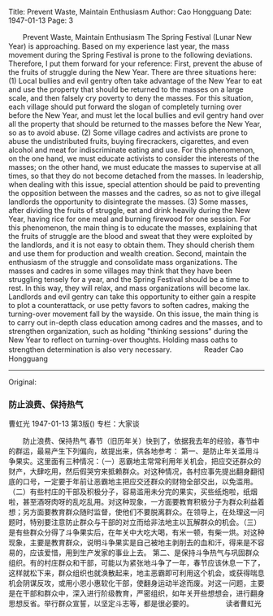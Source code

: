 Title: Prevent Waste, Maintain Enthusiasm
Author: Cao Hongguang
Date: 1947-01-13
Page: 3

　　Prevent Waste, Maintain Enthusiasm
    The Spring Festival (Lunar New Year) is approaching. Based on my experience last year, the mass movement during the Spring Festival is prone to the following deviations. Therefore, I put them forward for your reference:
    First, prevent the abuse of the fruits of struggle during the New Year. There are three situations here: (1) Local bullies and evil gentry often take advantage of the New Year to eat and use the property that should be returned to the masses on a large scale, and then falsely cry poverty to deny the masses. For this situation, each village should put forward the slogan of completely turning over before the New Year, and must let the local bullies and evil gentry hand over all the property that should be returned to the masses before the New Year, so as to avoid abuse. (2) Some village cadres and activists are prone to abuse the undistributed fruits, buying firecrackers, cigarettes, and even alcohol and meat for indiscriminate eating and use. For this phenomenon, on the one hand, we must educate activists to consider the interests of the masses; on the other hand, we must educate the masses to supervise at all times, so that they do not become detached from the masses. In leadership, when dealing with this issue, special attention should be paid to preventing the opposition between the masses and the cadres, so as not to give illegal landlords the opportunity to disintegrate the masses. (3) Some masses, after dividing the fruits of struggle, eat and drink heavily during the New Year, having rice for one meal and burning firewood for one session. For this phenomenon, the main thing is to educate the masses, explaining that the fruits of struggle are the blood and sweat that they were exploited by the landlords, and it is not easy to obtain them. They should cherish them and use them for production and wealth creation.
    Second, maintain the enthusiasm of the struggle and consolidate mass organizations. The masses and cadres in some villages may think that they have been struggling tensely for a year, and the Spring Festival should be a time to rest. In this way, they will relax, and mass organizations will become lax. Landlords and evil gentry can take this opportunity to either gain a respite to plot a counterattack, or use petty favors to soften cadres, making the turning-over movement fall by the wayside. On this issue, the main thing is to carry out in-depth class education among cadres and the masses, and to strengthen organization, such as holding "thinking sessions" during the New Year to reflect on turning-over thoughts. Holding mass oaths to strengthen determination is also very necessary.
　　　　        Reader Cao Hongguang



<hr /> 

Original: 


### 防止浪费、保持热气
曹虹光
1947-01-13
第3版()
专栏：大家谈

　　防止浪费、保持热气
    春节（旧历年关）快到了，依据我去年的经验，春节中的群运，最易产生下列偏向，故提出来，供各地参考：
    第一、是防止年关滥用斗争果实。这里面有三种情况：（一）恶霸地主常常利用年关机会，把应交还群众的财产，大肆吃用，然后假哭穷来抵赖群众。对这种情况，各村应事先提出翻身翻彻底的口号，一定要于年前让恶霸地主把应交还群众的财物全部交出，以免滥用。（二）有些村庄的干部及积极分子，容易滥用未分完的果实，买些纸炮啦，纸烟啦，甚至酒呀肉呀的乱吃乱用。对这种现象，一方面要教育积极分子为群众利益着想；另方面要教育群众随时监督，使他们不要脱离群众。在领导上，在处理这一问题时，特别要注意防止群众与干部的对立而给非法地主以瓦解群众的机会。（三）是有些群众分得了斗争果实后，在年关中大吃大喝，有米一顿，有柴一烘。对这种现象，主要是教育群众，说明斗争果实是自己被地主剥削去的血和汗，得来是不容易的，应该爱惜，用到生产发家的事业上去。
    第二、是保持斗争热气与巩固群众组织。有的村庄群众和干部，可能以为紧张地斗争了一年，春节应该休息一下了，这样就松下来，群众组织也就涣散起来，地主恶霸即可利用这个机会，或获得喘息机会阴谋反攻，或用小恩小惠软化干部，使翻身运动半途而废。对这一问题，主要是在干部和群众中，深入进行阶级教育，严密组织，如年关开些想想会，进行翻身思想反省。举行群众宣誓，以坚定斗志等，都是很必要的。
　　　　        读者曹虹光
